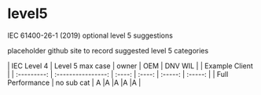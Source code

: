 # level5
IEC 61400-26-1 (2019) optional level 5 suggestions


placeholder github site to record suggested level 5 categories

| IEC Level 4 | Level 5 max case   | owner  | OEM    | DNV WIL |         | Example Client |
| :---------: | :----------------: | :----: | :----: | :-----: | :-----: | 
| Full Performance | no sub cat    | A |A |A |A |A |


